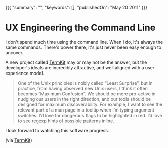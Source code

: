 {{{
    "summary": "",
    "keywords": [],
    "publishedOn": "May 20 2011"
}}}


# UX Engineering the Command Line

I don't spend much time using the command line. When I do, it's always the same commands. There's power there, it's just never been easy enough to uncover. 

A new project called [TermKit][1] may or may not be the answer, but the developer's ideals are incredibly attractive, and well aligned with a user experience model. 

> One of the Unix principles is nobly called “Least Surprise”, but in practice, from having observed new Unix users, I think it often becomes “Maximum Confusion”. We should be more pro-active in nudging our users in the right direction, and our tools should be designed for maximum discoverability.
> For example, I want to see the relevant part of a man page in a tooltip when I’m typing argument switches. I’d love for dangerous flags to be highlighted in red. I’d love to see regexp hints of possible patterns inline.

I look forward to watching this software progress. 

(via [TermKit][1])

 [1]: http://acko.net/blog/on-termkit